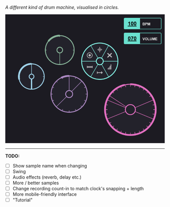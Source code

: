 *A different kind of drum machine, visualised in circles.*

![Preview image](./preview.png)

***

**TODO:**
- [ ] Show sample name when changing
- [ ] Swing
- [ ] Audio effects (reverb, delay etc.)
- [ ] More / better samples
- [ ] Change recording count-in to match clock's snapping + length
- [ ] More mobile-friendly interface
- [ ] "Tutorial"
